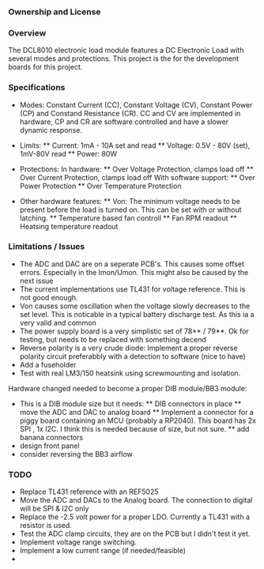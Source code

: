 <!--
SPDX-FileCopyrightText: 2023 Jan Nieuwstad <jan.sources@nieuwstad.net>

SPDX-License-Identifier: CC-BY-SA-4.0
-->

### Ownership and License


### Overview

The DCL8010 electronic load module features a DC Electronic Load with several modes and protections.
This project is the for the development boards for this project.

### Specifications

* Modes: Constant Current (CC), Constant Voltage (CV), Constant Power (CP) and Constand Resistance (CR). CC and CV are implemented in hardware, CP and CR are software controlled and have a slower dynamic response.
* Limits:
** Current: 1mA - 10A set and read
** Voltage: 0.5V - 80V (set), 1mV-80V read
** Power: 80W

* Protections:
In hardware:
** Over Voltage Protection, clamps load off 
** Over Current Protection, clamps load off
With software support:
** Over Power Protection
** Over Temperature Protection

* Other hardware features:
** Von: The minimum voltage needs to be present before the load is turned on. This can be set with or without latching.
** Temperature based fan controll
** Fan RPM readout
** Heatsing temperature readout

### Limitations / Issues

* The ADC and DAC are on a seperate PCB's. This causes some offset errors. Especially in the Imon/Umon. This might also be caused by the next issue
* The current implementations use TL431 for voltage reference. This is not good enough. 
* Von causes some oscillation when the voltage slowly decreases to the set level. This is noticable in a typical battery discharge test. As this ia a very valid and common
* The power supply board is a very simplistic set of 78** / 79**. Ok for testing, but needs to be replaced with something decend
* Reverse polarity is a very crude diode: Implement a proper reverse polarity circuit preferabbly with a detection to software (nice to have)
* Add a fuseholder
* Test with real LM3/150 heatsink using screwmounting and isolation.


Hardware changed needed to become a proper DIB module/BB3 module:

* This is a DIB module size but it needs:
** DIB connectors in place
** move the ADC and DAC to analog board
** Implement a connector for a piggy board containing an MCU (probably a RP2040). This board has 2x SPI , 1x I2C. I think this is needed because of size, but not sure.
** add banana connectors 
* design front panel
* consider reversing the BB3 airflow 

### TODO

* Replace TL431 reference with an REF5025
* Move the ADC and DACs to the Analog board. The connection to digital will be SPI & I2C only
* Replace the -2.5 volt power for a proper LDO. Currently a TL431 with a resistor is used.
* Test the ADC clamp circuits, they are on the PCB but I didn't test it yet.
* Implement voltage range switching. 
* Implement a low current range (if needed/feasible)
* 
